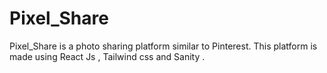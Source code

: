 # Pixel_Share
Pixel_Share is a photo sharing platform similar to Pinterest. This platform is made using React Js , Tailwind css and Sanity .
